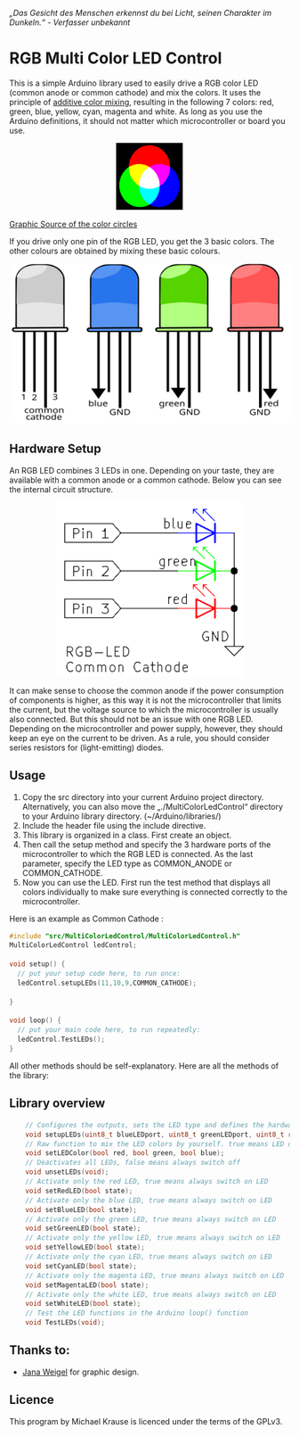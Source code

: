 *„Das Gesicht des Menschen erkennst du bei Licht, seinen Charakter im Dunkeln.“ - Verfasser unbekannt*

# RGB Multi Color LED Control

This is a simple Arduino library used to easily drive a RGB color LED (common anode or common cathode) and mix the colors.
It uses the principle of [additive color mixing](https://en.wikipedia.org/wiki/Additive_color), resulting in the following 7 colors: red, green, blue, yellow, cyan, magenta and white.
As long as you use the Arduino definitions, it should not matter which microcontroller or board you use.

<p align="center">
  <img width="120" height="120" src="Figures/additive_mixing_example.svg">
</p>

[Graphic Source of the color circles](https://de.wikipedia.org/wiki/Datei:Synthese%2B.svg)


If you drive only one pin of the RGB LED, you get the 3 basic colors. The other colours are obtained by mixing these basic colours.
<p align="center">
  <img width="504" height="288" src="Figures/RGB_LED.svg">
</p>

## Hardware Setup

An RGB LED combines 3 LEDs in one. Depending on your taste, they are available with a common anode or a common cathode.
Below you can see the internal circuit structure.
<p align="center">
  <img width="340" height="313" src="Figures/schematic_RGB_LED.png">
</p>

It can make sense to choose the common anode if the power consumption of components is higher, as this way it is not the microcontroller that limits the current, but the voltage source to which the microcontroller is usually also connected.
But this should not be an issue with one RGB LED. Depending on the microcontroller and power supply, however, they should keep an eye on the current to be driven. As a rule, you should consider series resistors for (light-emitting) diodes.

## Usage
1. Copy the src directory into your current Arduino project directory. Alternatively, you can also move the „./MultiColorLedControl“ directory to your Arduino library directory. (~/Arduino/libraries/)
2. Include the header file using the include directive.
3. This library is organized in a class. First create an object.
4. Then call the setup method and specify the 3 hardware ports of the microcontroller to which the RGB LED is connected. As the last parameter, specify the LED type as COMMON_ANODE or COMMON_CATHODE.
5. Now you can use the LED. First run the test method that displays all colors individually to make sure everything is connected correctly to the microcontroller.


Here is an example as Common Cathode :

```C
#include "src/MultiColorLedControl/MultiColorLedControl.h"
MultiColorLedControl ledControl;

void setup() {
  // put your setup code here, to run once:
  ledControl.setupLEDs(11,10,9,COMMON_CATHODE);

}

void loop() {
  // put your main code here, to run repeatedly:
  ledControl.TestLEDs();
}
```

All other methods should be self-explanatory. Here are all the methods of the library:

## Library overview

```C
    // Configures the outputs, sets the LED type and defines the hardware ports based on their connection
    void setupLEDs(uint8_t blueLEDport, uint8_t greenLEDport, uint8_t redLEDport, LedType ledType);
    // Raw function to mix the LED colors by yourself. true means LED on, independent of LED type (COMMON_ANODE/CATHODE)
    void setLEDColor(bool red, bool green, bool blue);
    // Deactivates all LEDs, false means always switch off
    void unsetLEDs(void);
    // Activate only the red LED, true means always switch on LED
    void setRedLED(bool state);
    // Activate only the blue LED, true means always switch on LED
    void setBlueLED(bool state);
    // Activate only the green LED, true means always switch on LED
    void setGreenLED(bool state);
    // Activate only the yellow LED, true means always switch on LED
    void setYellowLED(bool state);
    // Activate only the cyan LED, true means always switch on LED
    void setCyanLED(bool state);
    // Activate only the magenta LED, true means always switch on LED
    void setMagentaLED(bool state);
    // Activate only the white LED, true means always switch on LED
    void setWhiteLED(bool state);
    // Test the LED functions in the Arduino loop() function
    void TestLEDs(void);
```


## Thanks to:

- [Jana Weigel](https://janaweigel.wordpress.com/) for graphic design.

## Licence
This program by Michael Krause is licenced under the terms of the GPLv3.
